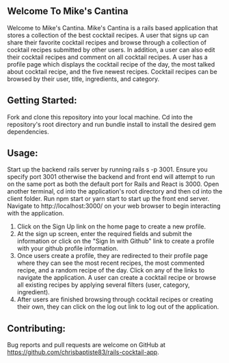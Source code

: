 ## Welcome To Mike's Cantina

Welcome to Mike's Cantina. Mike's Cantina is a rails based application that stores a collection of the best cocktail recipes. A user that signs up can share their favorite cocktail recipes and browse through a collection of cocktail recipes submitted by other users. In addition, a user can also edit their cocktail recipes and comment on all cocktail recipes. A user has a profile page which displays the cocktail recipe of the day, the most talked about cocktail recipe, and the five newest recipes. Cocktail recipes can be browsed by their user, title, ingredients, and category.  

## Getting Started: 

Fork and clone this repository into your local machine. Cd into the repository's root directory and run bundle install to install the desired gem dependencies. 

## Usage: 

Start up the backend rails server by running rails s -p 3001. Ensure you specify port 3001 otherwise the backend and front end will attempt to run on the same port as both the default port for Rails and React is 3000. Open another terminal, cd into the application's root directory and then cd into the client folder. Run npm start or yarn start to start up the front end server. Navigate to http://localhost:3000/ on your web browser to begin interacting with the application. 

1. Click on the Sign Up link on the home page to create a new profile. 
2. At the sign up screen, enter the required fields and submit the information or click on the "Sign In with Github" link to create a profile with your github profile information. 
3. Once users create a profile, they are redirected to their profile page where they can see the most recent recipes, the most commented recipe, and a random recipe of the day.
Click on any of the links to navigate the application. A user can create a cocktail recipe or browse all existing recipes by applying several filters (user, category, ingredient). 
4. After users are finished browsing through cocktail recipes or creating their own, they can click on the log out link to log out of the application.

## Contributing:

Bug reports and pull requests are welcome on GitHub at https://github.com/chrisbaptiste83/rails-cocktail-app.





